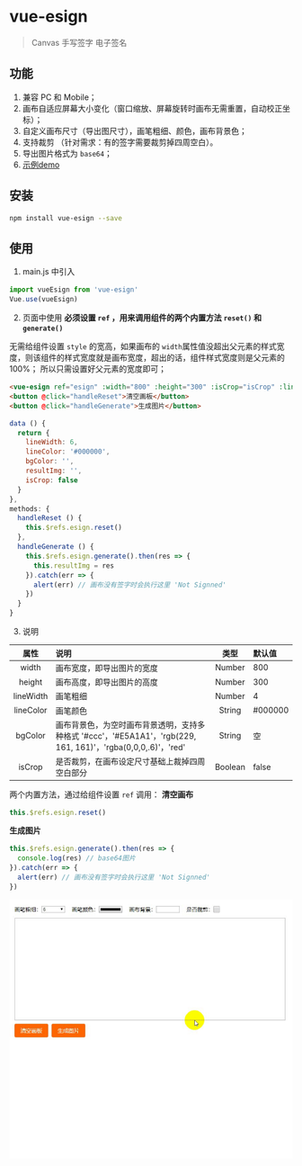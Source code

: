 # vue-esign

> Canvas 手写签字 电子签名

## 功能
1. 兼容 PC 和 Mobile；
2. 画布自适应屏幕大小变化（窗口缩放、屏幕旋转时画布无需重置，自动校正坐标）；
3. 自定义画布尺寸（导出图尺寸），画笔粗细、颜色，画布背景色；
4. 支持裁剪 （针对需求：有的签字需要裁剪掉四周空白）。
5. 导出图片格式为 `base64`；
6. [示例demo](https://jaimecheng.github.io/vue-esign/demo/)

## 安装

``` bash
npm install vue-esign --save
```

## 使用
1. main.js 中引入
```js
import vueEsign from 'vue-esign'
Vue.use(vueEsign)
```
2. 页面中使用
    **必须设置 `ref` ，用来调用组件的两个内置方法 `reset()` 和 `generate()`**

  无需给组件设置 `style` 的宽高，如果画布的 `width`属性值没超出父元素的样式宽度，则该组件的样式宽度就是画布宽度，超出的话，组件样式宽度则是父元素的100%；  所以只需设置好父元素的宽度即可；
```html
<vue-esign ref="esign" :width="800" :height="300" :isCrop="isCrop" :lineWidth="lineWidth" :lineColor="lineColor" :bgColor.sync="bgColor" />
<button @click="handleReset">清空画板</button> 
<button @click="handleGenerate">生成图片</button>
```
```js
data () {
  return {
    lineWidth: 6,
    lineColor: '#000000',
    bgColor: '',
    resultImg: '',
    isCrop: false
  }
},
methods: {
  handleReset () {
    this.$refs.esign.reset()
  },
  handleGenerate () {
    this.$refs.esign.generate().then(res => {
      this.resultImg = res
    }).catch(err => {
      alert(err) // 画布没有签字时会执行这里 'Not Signned'
    })
  }
}
```
3. 说明

| 属性 | 说明 | 类型 | 默认值 |
|:-: | :-- | :-: | :-- |
|width | 画布宽度，即导出图片的宽度 | Number | 800|
|height | 画布高度，即导出图片的高度 | Number | 300|
|lineWidth | 画笔粗细 | Number | 4|
|lineColor | 画笔颜色 | String | #000000 |
|bgColor | 画布背景色，为空时画布背景透明，支持多种格式 '#ccc'，'#E5A1A1'，'rgb(229, 161, 161)'，'rgba(0,0,0,.6)'，'red' | String | 空 |
|isCrop | 是否裁剪，在画布设定尺寸基础上裁掉四周空白部分 | Boolean | false |

两个内置方法，通过给组件设置 `ref` 调用：
**清空画布**
```js
this.$refs.esign.reset()
```
**生成图片**
```js
this.$refs.esign.generate().then(res => {
  console.log(res) // base64图片
}).catch(err => {
  alert(err) // 画布没有签字时会执行这里 'Not Signned'
})
```

![](./static/demo.gif)